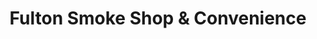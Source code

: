 ---
title: "Fulton Smoke Shop & Convenience"
url: /new-york/fulton-smoke-shop-and-convenience/
shop: convenience
---